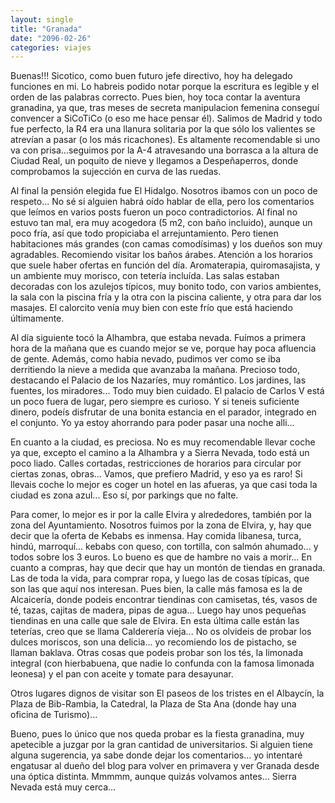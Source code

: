 ```yaml
---
layout: single
title: "Granada"
date: "2096-02-26"
categories: viajes
---
```


Buenas!!! Sicotico, como buen futuro jefe directivo, hoy ha delegado funciones en mi. Lo habreis podido notar porque la escritura es legible y el orden de las palabras correcto. Pues bien, hoy toca contar la aventura granadina, ya que, tras meses de secreta manipulacion femenina conseguí convencer a SiCoTiCo (o eso me hace pensar él). Salimos de Madrid y todo fue perfecto, la R4 era una llanura solitaria por la que sólo los valientes se atrevían a pasar (o los más ricachones). Es altamente recomendable si uno va con prisa...seguimos por la A-4 atravesando una borrasca a la altura de Ciudad Real, un poquito de nieve y llegamos a Despeñaperros, donde comprobamos la sujección en curva de las ruedas.

Al final la pensión elegida fue El Hidalgo. Nosotros ibamos con un poco de respeto... No sé si alguien habrá oído hablar de ella, pero los comentarios que leímos en varios posts fueron un poco contradictorios. Al final no estuvo tan mal, era muy acogedora (5 m2, con baño incluido), aunque un poco fría, así que todo propiciaba el arrejuntamiento. Pero tienen habitaciones más grandes (con camas comodísimas) y los dueños son muy agradables. Recomiendo visitar los baños árabes. Atención a los horarios que suele haber ofertas en función del día. Aromaterapia, quiromasajista, y un ambiente muy morisco, con tetería incluída. Las salas estaban decoradas con los azulejos típicos, muy bonito todo, con varios ambientes, la sala con la piscina fría y la otra con la piscina caliente, y otra para dar los masajes. El calorcito venía muy bien con este frío que está haciendo últimamente.

Al día siguiente tocó la Alhambra, que estaba nevada. Fuímos a primera hora de la mañana que es cuando mejor se ve, porque hay poca afluencia de gente. Además, como habia nevado, pudimos ver como se iba derritiendo la nieve a medida que avanzaba la mañana. Precioso todo, destacando el Palacio de los Nazaríes, muy romántico. Los jardines, las fuentes, los miradores... Todo muy bien cuidado. El palacio de Carlos V está un poco fuera de lugar, pero siempre es curioso. Y si teneis suficiente dinero, podeís disfrutar de una bonita estancia en el parador, integrado en el conjunto. Yo ya estoy ahorrando para poder pasar una noche alli...

En cuanto a la ciudad, es preciosa. No es muy recomendable llevar coche ya que, excepto el camino a la Alhambra y a Sierra Nevada, todo está un poco liado. Calles cortadas, restricciones de horarios para circular por ciertas zonas, obras... Vamos, que prefiero Madrid, y eso ya es raro! Si llevais coche lo mejor es coger un hotel en las afueras, ya que casi toda la ciudad es zona azul... Eso sí, por parkings que no falte.

Para comer, lo mejor es ir por la calle Elvira y alrededores, también por la zona del Ayuntamiento. Nosotros fuimos por la zona de Elvira, y, hay que decir que la oferta de Kebabs es inmensa. Hay comida libanesa, turca, hindú, marroquí... kebabs con queso, con tortilla, con salmón ahumado... y todos sobre los 3 euros. Lo bueno es que de hambre no vais a morir... En cuanto a compras, hay que decir que hay un montón de tiendas en granada. Las de toda la vida, para comprar ropa, y luego las de cosas típicas, que son las que aquí nos interesan. Pues bien, la calle más famosa es la de Alcaicería, donde podeis encontrar tiendinas con camisetas, tés, vasos de té, tazas, cajitas de madera, pipas de agua... Luego hay unos pequeñas tiendinas en una calle que sale de Elvira. En esta última calle están las teterías, creo que se llama Calderería vieja... No os olvideis de probar los dulces moriscos, son una delicia... yo recomiendo los de pistacho, se llaman baklava. Otras cosas que podeis probar son los tés, la limonada integral (con hierbabuena, que nadie lo confunda con la famosa limonada leonesa) y el pan con aceite y tomate para desayunar.

Otros lugares dignos de visitar son El paseos de los tristes en el Albaycín, la Plaza de Bib-Rambia, la Catedral, la Plaza de Sta Ana (donde hay una oficina de Turismo)...

Bueno, pues lo único que nos queda probar es la fiesta granadina, muy apetecible a juzgar por la gran cantidad de universitarios. Si alguien tiene alguna sugerencia, ya sabe donde dejar los comentarios... yo intentaré engatusar al dueño del blog para volver en primavera y ver Granada desde una óptica distinta. Mmmmm, aunque quizás volvamos antes... Sierra Nevada está muy cerca...
